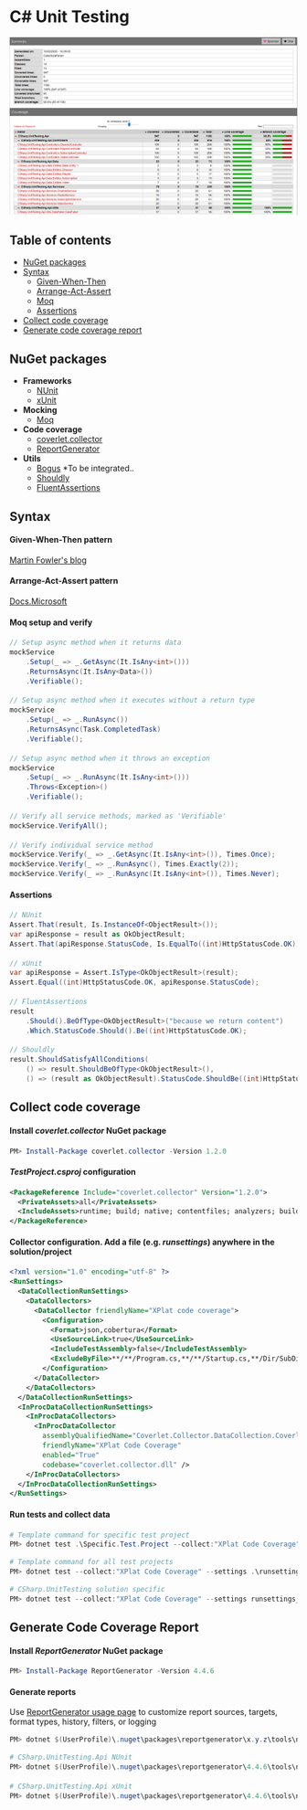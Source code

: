 # C# Unit Testing

![Coverage](https://github.com/dimitrietataru/csharp-unit-testing/blob/master/Coverage.png)

## Table of contents

* [NuGet packages](#nuget-packages)
* [Syntax](#syntax)
  * [Given-When-Then](#given-when-then-pattern)
  * [Arrange-Act-Assert](#arrange-act-assert-pattern)
  * [Moq](#moq-setup-and-verify)
  * [Assertions](#assertions)
* [Collect code coverage](#collect-code-coverage)
* [Generate code coverage report](#generate-code-coverage-report)


## NuGet packages
- **Frameworks**
  - [NUnit](https://www.nuget.org/packages/NUnit)
  - [xUnit](https://www.nuget.org/packages/xunit)
- **Mocking**
  - [Moq](https://www.nuget.org/packages/Moq)
- **Code coverage**
  - [coverlet.collector](https://www.nuget.org/packages/coverlet.collector)
  - [ReportGenerator](https://www.nuget.org/packages/ReportGenerator)
- **Utils**
  - [Bogus](https://www.nuget.org/packages/Bogus) *To be integrated..
  - [Shouldly](https://www.nuget.org/packages/shouldly)
  - [FluentAssertions](https://www.nuget.org/packages/FluentAssertions)


## Syntax

#### Given-When-Then pattern
[Martin Fowler's blog](https://www.martinfowler.com/bliki/GivenWhenThen.html)

#### Arrange-Act-Assert pattern
[Docs.Microsoft](https://docs.microsoft.com/en-us/visualstudio/test/unit-test-basics?view=vs-2019#write-your-tests)

#### Moq setup and verify

``` csharp
// Setup async method when it returns data
mockService
    .Setup(_ => _.GetAsync(It.IsAny<int>()))
    .ReturnsAsync(It.IsAny<Data>())
    .Verifiable();

// Setup async method when it executes without a return type
mockService
    .Setup(_ => _.RunAsync())
    .ReturnsAsync(Task.CompletedTask)
    .Verifiable();

// Setup async method when it throws an exception
mockService
    .Setup(_ => _.RunAsync(It.IsAny<int>()))
    .Throws<Exception>()
    .Verifiable();

// Verify all service methods, marked as 'Verifiable'
mockService.VerifyAll();

// Verify individual service method
mockService.Verify(_ => _.GetAsync(It.IsAny<int>()), Times.Once);
mockService.Verify(_ => _.RunAsync(), Times.Exactly(2));
mockService.Verify(_ => _.RunAsync(It.IsAny<int>()), Times.Never);
```

#### Assertions

``` csharp
// NUnit
Assert.That(result, Is.InstanceOf<ObjectResult>());
var apiResponse = result as OkObjectResult;
Assert.That(apiResponse.StatusCode, Is.EqualTo((int)HttpStatusCode.OK));

// xUnit
var apiResponse = Assert.IsType<OkObjectResult>(result);
Assert.Equal((int)HttpStatusCode.OK, apiResponse.StatusCode);

// FluentAssertions
result
    .Should().BeOfType<OkObjectResult>("because we return content")
    .Which.StatusCode.Should().Be((int)HttpStatusCode.OK);
    
// Shouldly
result.ShouldSatisfyAllConditions(
    () => result.ShouldBeOfType<OkObjectResult>(),
    () => (result as OkObjectResult).StatusCode.ShouldBe((int)HttpStatusCode.OK));
```


## Collect code coverage

#### Install *coverlet.collector* NuGet package
``` powershell
PM> Install-Package coverlet.collector -Version 1.2.0
```

#### *TestProject.csproj* configuration
``` xml
<PackageReference Include="coverlet.collector" Version="1.2.0">
  <PrivateAssets>all</PrivateAssets>
  <IncludeAssets>runtime; build; native; contentfiles; analyzers; buildtransitive</IncludeAssets>
</PackageReference>
```

#### Collector configuration. Add a file (e.g. *runsettings*) anywhere in the solution/project
```  xml
<?xml version="1.0" encoding="utf-8" ?>
<RunSettings>
  <DataCollectionRunSettings>
    <DataCollectors>
      <DataCollector friendlyName="XPlat code coverage">
        <Configuration>
          <Format>json,cobertura</Format>
          <UseSourceLink>true</UseSourceLink>
          <IncludeTestAssembly>false</IncludeTestAssembly>
          <ExcludeByFile>**/**/Program.cs,**/**/Startup.cs,**/Dir/SubDir/*.cs</ExcludeByFile>
        </Configuration>
      </DataCollector>
    </DataCollectors>
  </DataCollectionRunSettings>
  <InProcDataCollectionRunSettings>
    <InProcDataCollectors>
      <InProcDataCollector
        assemblyQualifiedName="Coverlet.Collector.DataCollection.CoverletInProcDataCollector, coverlet.collector, Version=1.2.0.0, Culture=neutral, PublicKeyToken=null"
        friendlyName="XPlat Code Coverage"
        enabled="True"
        codebase="coverlet.collector.dll" />
    </InProcDataCollectors>
  </InProcDataCollectionRunSettings>
</RunSettings>
```

#### Run tests and collect data
``` powershell
# Template command for specific test project
PM> dotnet test .\Specific.Test.Project --collect:"XPlat Code Coverage" --settings .\Specific.Test.Project\runsettings
```
``` powershell
# Template command for all test projects
PM> dotnet test --collect:"XPlat Code Coverage" --settings .\runsettings
```
``` powershell
# CSharp.UnitTesting solution specific
PM> dotnet test --collect:"XPlat Code Coverage" --settings runsettings_CSharpUnitTestingApi
```


## Generate Code Coverage Report

#### Install *ReportGenerator* NuGet package
``` powershell
PM> Install-Package ReportGenerator -Version 4.4.6
```

#### Generate reports

Use [ReportGenerator usage page](https://danielpalme.github.io/ReportGenerator/usage.html) to customize report sources, targets, format types, history, filters, or logging

``` powershell
PM> dotnet $(UserProfile)\.nuget\packages\reportgenerator\x.y.z\tools\netcoreapp2.1\ReportGenerator.dll "-reports:coverage.xml" "-targetdir:coveragereport" -reporttypes:Html
```
``` powershell
# CSharp.UnitTesting.Api NUnit
PM> dotnet $(UserProfile)\.nuget\packages\reportgenerator\4.4.6\tools\netcoreapp3.0\ReportGenerator.dll "-reports:CSharp.UnitTesting.Api.Nunit.Test\TestResults\*\coverage.cobertura.xml" "-targetdir:_CoverageReport\Api\NUnit" -reporttypes:Html

# CSharp.UnitTesting.Api xUnit
PM> dotnet $(UserProfile)\.nuget\packages\reportgenerator\4.4.6\tools\netcoreapp3.0\ReportGenerator.dll "-reports:CSharp.UnitTesting.Api.Xunit.Test\TestResults\*\coverage.cobertura.xml" "-targetdir:_CoverageReport\Api\xUnit" -reporttypes:Html
```
